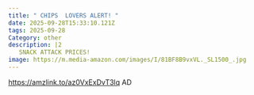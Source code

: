 ```yaml
---
title: " CHIPS  LOVERS ALERT! "
date: 2025-09-28T15:33:10.121Z
tags: 2025-09-28
Category: other
description: |2
   SNACK ATTACK PRICES!
image: https://m.media-amazon.com/images/I/81BF8B9vxVL._SL1500_.jpg
---
```

https://amzlink.to/az0VxExDvT3lq
AD
